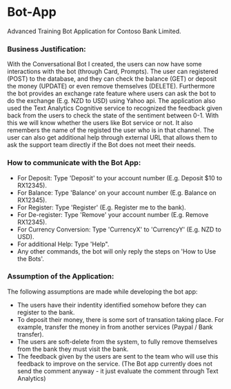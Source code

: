 # Bot-App
Advanced Training Bot Application for Contoso Bank Limited.

### Business Justification:

With the Conversational Bot I created, the users can now have some interactions with the bot (through Card, Prompts). The user can registered (POST) to the database, and they can check the balance (GET) or deposit the money (UPDATE) or even remove themselves (DELETE). Furthermore the bot provides an exchange rate feature where users can ask the bot to do the exchange (E.g. NZD to USD) using Yahoo api. The application also used the Text Analytics Cognitive service to recognized the feedback given back from the users to check the state of the sentiment between 0-1. With this we will know whether the users like Bot service or not. It also remembers the name of the registed the user who is in that channel. The user can also get additional help through external URL that allows them to ask the support team directly if the Bot does not meet their needs. 

### How to communicate with the Bot App:

- For Deposit: Type 'Deposit' to your account number (E.g. Deposit $10 to RX12345).
- For Balance: Type 'Balance' on your account number (E.g. Balance on RX12345).
- For Register: Type 'Register' (E.g. Register me to the bank).
- For De-register: Type 'Remove' your account number (E.g. Remove RX12345).
- For Currency Conversion: Type 'CurrencyX' to 'CurrencyY' (E.g. NZD to USD).
- For additional Help: Type 'Help". 
- Any other commands, the bot will only reply the steps on 'How to Use the Bots'. 

### Assumption of the Application:

The following assumptions are made while developing the bot app:
- The users have their indentity identified somehow before they can register to the bank. 
- To deposit their money, there is some sort of transation taking place. For example, transfer the money in from another services (Paypal / Bank transfer).
- The users are soft-delete from the system, to fully remove themselves from the bank they must visit the bank.
- The feedback given by the users are sent to the team who will use this feedback to improve on the service. (The Bot app currently does not send the comment anyway - it just evaluate the comment through Text Analytics) 

